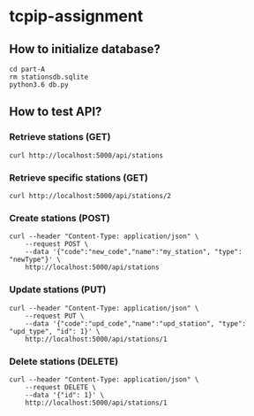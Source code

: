 # tcpip-assignment
## How to initialize database?

```
cd part-A
rm stationsdb.sqlite
python3.6 db.py
```

## How to test API?
### Retrieve stations (GET)
```
curl http://localhost:5000/api/stations
```

### Retrieve specific stations (GET)
```
curl http://localhost:5000/api/stations/2
```

### Create stations (POST)
```
curl --header "Content-Type: application/json" \
    --request POST \
    --data '{"code":"new_code","name":"my_station", "type": "newType"}' \
    http://localhost:5000/api/stations
```

### Update stations (PUT)
```
curl --header "Content-Type: application/json" \
    --request PUT \
    --data '{"code":"upd_code","name":"upd_station", "type": "upd_type", "id": 1}' \
    http://localhost:5000/api/stations/1
```

### Delete stations (DELETE)
```
curl --header "Content-Type: application/json" \
    --request DELETE \
    --data '{"id": 1}' \
    http://localhost:5000/api/stations/1
```
